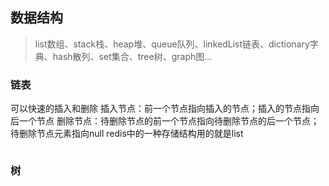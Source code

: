 ## 数据结构
> list数组、stack栈、heap堆、queue队列、linkedList链表、dictionary字典、hash散列、set集合、tree树、graph图...


### 链表

可以快速的插入和删除
插入节点：前一个节点指向插入的节点；插入的节点指向后一个节点
删除节点：待删除节点的前一个节点指向待删除节点的后一个节点；待删除节点元素指向null
redis中的一种存储结构用的就是list

```

```



### 树


